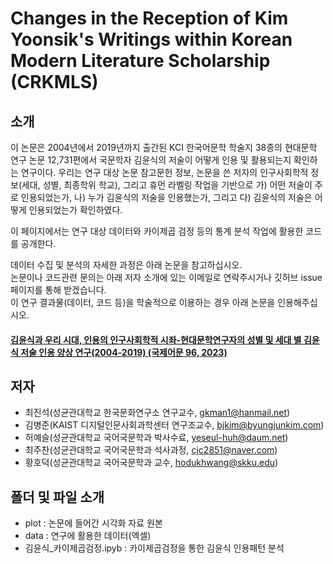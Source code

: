 # Changes in the Reception of Kim Yoonsik's Writings within Korean Modern Literature Scholarship (CRKMLS)

## 소개
이 논문은 2004년에서 2019년까지 출간된 KCI 한국어문학 학술지 38종의 현대문학 연구 논문 12,731편에서 
국문학자 김윤식의 저술이 어떻게 인용 및 활용되는지 확인하는 연구이다.
우리는 연구 대상 논문 참고문헌 정보, 논문을 쓴 저자의 인구사회학적 정보(세대, 성별, 최종학위 학교), 그리고 휴먼 라벨링 작업을 기반으로 
가) 어떤 저술이 주로 인용되었는가, 나) 누가 김윤식의 저술을 인용했는가, 그리고 다) 김윤식의 저술은 어떻게 인용되었는가 확인하였다.  

이 페이지에서는 연구 대상 데이터와 카이제곱 검정 등의 통계 분석 작업에 활용한 코드를 공개한다.

데이터 수집 및 분석의 자세한 과정은 아래 논문을 참고하십시오.  
논문이나 코드관련 문의는 아래 저자 소개에 있는 이메일로 연락주시거나 깃허브 issue 페이지를 통해 받겠습니다.  
이 연구 결과물(데이터, 코드 등)을 학술적으로 이용하는 경우 아래 논문을 인용해주십시오.  
#### [김윤식과 우리 시대, 인용의 인구사회학적 시좌-현대문학연구자의 성별 및 세대 별 김윤식 저술 인용 양상 연구(2004-2019) (국제어문 96, 2023)](https://www.kci.go.kr/kciportal/ci/sereArticleSearch/ciSereArtiView.kci?sereArticleSearchBean.artiId=ART002949387)

## 저자
* 최진석(성균관대학교 한국문화연구소 연구교수, gkman1@hanmail.net)
* 김병준(KAIST 디지털인문사회과학센터 연구조교수, bjkim@byungjunkim.com)
* 허예슬(성균관대학교 국어국문학과 박사수료, yeseul-huh@daum.net)
* 최주찬(성균관대학교 국어국문학과 석사과정, cjc2851@naver.com)
* 황호덕(성균관대학교 국어국문학과 교수, hodukhwang@skku.edu)

## 폴더 및 파일 소개
* plot : 논문에 들어간 시각화 자료 원본
* data : 연구에 활용한 데이터(엑셀)
* 김윤식_카이제곱검정.ipyb : 카이제곱검정을 통한 김윤식 인용패턴 분석
